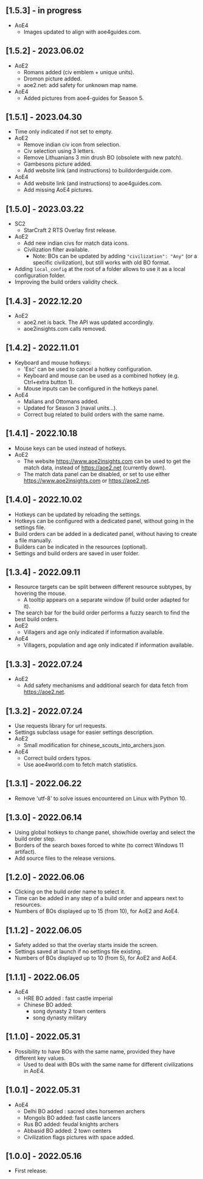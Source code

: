 ## [1.5.3] - in progress
* AoE4
    * Images updated to align with aoe4guides.com.

## [1.5.2] - 2023.06.02
* AoE2
    * Romans added (civ emblem + unique units).
    * Dromon picture added.
    * aoe2.net: add safety for unknown map name.
* AoE4
    * Added pictures from aoe4-guides for Season 5.

## [1.5.1] - 2023.04.30
* Time only indicated if not set to empty.
* AoE2
    * Remove indian civ icon from selection.
    * Civ selection using 3 letters.
    * Remove Lithuanians 3 min drush BO (obsolete with new patch).
    * Gambesons picture added.
    * Add website link (and instructions) to buildorderguide.com.
* AoE4
    * Add website link (and instructions) to aoe4guides.com.
    * Add missing AoE4 pictures.

## [1.5.0] - 2023.03.22
* SC2
    * StarCraft 2 RTS Overlay first release.
* AoE2
    * Add new indian civs for match data icons.
    * Civilization filter available.
        * Note: BOs can be updated by adding `"civilization": "Any"` (or a specific civilization), but still works with old BO format.
* Adding `local_config` at the root of a folder allows to use it as a local configuration folder.
* Improving the build orders validity check.

## [1.4.3] - 2022.12.20
* AoE2
    * aoe2.net is back. The API was updated accordingly.
    * aoe2insights.com calls removed.

## [1.4.2] - 2022.11.01
* Keyboard and mouse hotkeys:
    * 'Esc' can be used to cancel a hotkey configuration.
    * Keyboard and mouse can be used as a combined hotkey (e.g. Ctrl+extra button 1).
    * Mouse inputs can be configured in the hotkeys panel.
* AoE4
    * Malians and Ottomans added.
    * Updated for Season 3 (naval units...).
    * Correct bug related to build orders with the same name.

## [1.4.1] - 2022.10.18
* Mouse keys can be used instead of hotkeys.
* AoE2
    * The website https://www.aoe2insights.com can be used to get the match data, instead of https://aoe2.net (currently down).
    * The match data panel can be disabled, or set to use either https://www.aoe2insights.com or https://aoe2.net.

## [1.4.0] - 2022.10.02
* Hotkeys can be updated by reloading the settings.
* Hotkeys can be configured with a dedicated panel, without going in the settings file.
* Build orders can be added in a dedicated panel, without having to create a file manually.
* Builders can be indicated in the resources (optional).
* Settings and build orders are saved in user folder.

## [1.3.4] - 2022.09.11
* Resource targets can be split between different resource subtypes, by hovering the mouse.
    * A tooltip appears on a separate window (if build order adapted for it).
* The search bar for the build order performs a fuzzy search to find the best build orders. 
* AoE2
    * Villagers and age only indicated if information available.
* AoE4
    * Villagers, population and age only indicated if information available.

## [1.3.3] - 2022.07.24
* AoE2
    * Add safety mechanisms and additional search for data fetch from https://aoe2.net.

## [1.3.2] - 2022.07.24
* Use requests library for url requests.
* Settings subclass usage for easier settings description.
* AoE2
    * Small modification for chinese_scouts_into_archers.json.
* AoE4
    * Correct build orders typos.
    * Use aoe4world.com to fetch match statistics.

## [1.3.1] - 2022.06.22
* Remove 'utf-8' to solve issues encountered on Linux with Python 10.

## [1.3.0] - 2022.06.14
* Using global hotkeys to change panel, show/hide overlay and select the build order step.
* Borders of the search boxes forced to white (to correct Windows 11 artifact).
* Add source files to the release versions.

## [1.2.0] - 2022.06.06
* Clicking on the build order name to select it.
* Time can be added in any step of a build order and appears next to resources.
* Numbers of BOs displayed up to 15 (from 10), for AoE2 and AoE4.

## [1.1.2] - 2022.06.05
* Safety added so that the overlay starts inside the screen.
* Settings saved at launch if no settings file existing.
* Numbers of BOs displayed up to 10 (from 5), for AoE2 and AoE4.

## [1.1.1] - 2022.06.05
* AoE4
    * HRE BO added : fast castle imperial
    * Chinese BO added:
        * song dynasty 2 town centers
        * song dynasty military

## [1.1.0] - 2022.05.31
* Possibility to have BOs with the same name, provided they have different key values.
    * Used to deal with BOs with the same name for different civilizations in AoE4.

## [1.0.1] - 2022.05.31
* AoE4
    * Delhi BO added : sacred sites horsemen archers
    * Mongols BO added: fast castle lancers
    * Rus BO added: feudal knights archers
    * Abbasid BO added: 2 town centers
    * Civilization flags pictures with space added.

## [1.0.0] - 2022.05.16
* First release.
